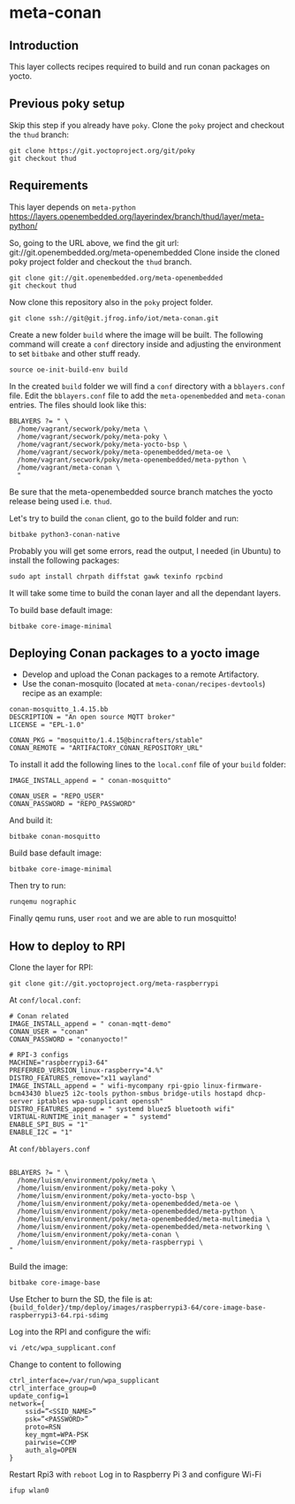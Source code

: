# meta-conan


Introduction
------------

This layer collects recipes required to build and run conan packages on yocto.

Previous poky setup
-------------------

Skip this step if you already have `poky`. 
Clone the `poky` project and checkout the `thud` branch:

```
git clone https://git.yoctoproject.org/git/poky
git checkout thud
```

Requirements
------------

This layer depends on `meta-python`
https://layers.openembedded.org/layerindex/branch/thud/layer/meta-python/

So, going to the URL above, we find the git url: git://git.openembedded.org/meta-openembedded
Clone inside the cloned poky project folder and checkout the `thud` branch.

```
git clone git://git.openembedded.org/meta-openembedded
git checkout thud
```

Now clone this repository also in the `poky` project folder.

```
git clone ssh://git@git.jfrog.info/iot/meta-conan.git
```

Create a new folder `build` where the image will be built.
The following command will create a `conf` directory inside and adjusting the environment to set `bitbake` and other stuff ready.

```
source oe-init-build-env build
```

In the created `build` folder we will find a `conf` directory with a `bblayers.conf` file.
Edit the ``bblayers.conf`` file to add the `meta-openembedded` and `meta-conan` entries. The files should look like this:

```
BBLAYERS ?= " \
  /home/vagrant/secwork/poky/meta \
  /home/vagrant/secwork/poky/meta-poky \
  /home/vagrant/secwork/poky/meta-yocto-bsp \
  /home/vagrant/secwork/poky/meta-openembedded/meta-oe \
  /home/vagrant/secwork/poky/meta-openembedded/meta-python \
  /home/vagrant/meta-conan \
  "
```

Be sure that the meta-openembedded source branch matches the yocto release being used i.e. `thud`.

Let's try to build the `conan` client, go to the build folder and run:

`bitbake python3-conan-native`

Probably you will get some errors, read the output, I needed (in Ubuntu) to install the following packages:

`sudo apt install chrpath diffstat gawk texinfo rpcbind`

It will take some time to build the conan layer and all the dependant layers.

To build base default image:

```
bitbake core-image-minimal
```


Deploying Conan packages to a yocto image
-----------------------------------------

- Develop and upload the Conan packages to a remote Artifactory.
- Use the conan-mosquito (located at `meta-conan/recipes-devtools`) recipe as an example: 


```
conan-mosquitto_1.4.15.bb 
DESCRIPTION = "An open source MQTT broker"
LICENSE = "EPL-1.0"

CONAN_PKG = "mosquitto/1.4.15@bincrafters/stable"
CONAN_REMOTE = "ARTIFACTORY_CONAN_REPOSITORY_URL"
```


To install it add the following lines to the `local.conf` file of your `build` folder:

```
IMAGE_INSTALL_append = " conan-mosquitto"

CONAN_USER = "REPO_USER"
CONAN_PASSWORD = "REPO_PASSWORD"
```

And build it:

```
bitbake conan-mosquitto
```

Build base default image:

```
bitbake core-image-minimal
```

Then try to run:

```
runqemu nographic
```

Finally qemu runs, user `root` and we are able to run mosquitto!


How to deploy to RPI
--------------------

Clone the layer for RPI:

```
git clone git://git.yoctoproject.org/meta-raspberrypi
```


At `conf/local.conf`:

```
# Conan related
IMAGE_INSTALL_append = " conan-mqtt-demo"
CONAN_USER = "conan"
CONAN_PASSWORD = "conanyocto!"

# RPI-3 configs
MACHINE="raspberrypi3-64"
PREFERRED_VERSION_linux-raspberry="4.%"
DISTRO_FEATURES_remove="x11 wayland"
IMAGE_INSTALL_append = " wifi-mycompany rpi-gpio linux-firmware-bcm43430 bluez5 i2c-tools python-smbus bridge-utils hostapd dhcp-server iptables wpa-supplicant openssh"
DISTRO_FEATURES_append = " systemd bluez5 bluetooth wifi"
VIRTUAL-RUNTIME_init_manager = " systemd"
ENABLE_SPI_BUS = "1"
ENABLE_I2C = "1"

```

At `conf/bblayers.conf`

```

BBLAYERS ?= " \
  /home/luism/environment/poky/meta \
  /home/luism/environment/poky/meta-poky \
  /home/luism/environment/poky/meta-yocto-bsp \
  /home/luism/environment/poky/meta-openembedded/meta-oe \
  /home/luism/environment/poky/meta-openembedded/meta-python \
  /home/luism/environment/poky/meta-openembedded/meta-multimedia \
  /home/luism/environment/poky/meta-openembedded/meta-networking \
  /home/luism/environment/poky/meta-conan \
  /home/luism/environment/poky/meta-raspberrypi \  
"
```

Build the image:


```
bitbake core-image-base
```

Use Etcher to burn the SD, the file is at: `{build_folder}/tmp/deploy/images/raspberrypi3-64/core-image-base-raspberrypi3-64.rpi-sdimg`


Log into the RPI and configure the wifi:

```
vi /etc/wpa_supplicant.conf
```

Change to content to following

```
ctrl_interface=/var/run/wpa_supplicant
ctrl_interface_group=0
update_config=1
network={
    ssid=”<SSID_NAME>”
    psk=”<PASSWORD>”
    proto=RSN
    key_mgmt=WPA-PSK
    pairwise=CCMP
    auth_alg=OPEN
}
```

Restart Rpi3 with `reboot`
Log in to Raspberry Pi 3 and configure Wi-Fi

```
ifup wlan0
```
